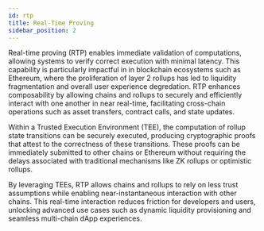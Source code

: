 ```yaml
---
id: rtp
title: Real-Time Proving
sidebar_position: 2
---
```


Real-time proving (RTP) enables immediate validation of computations, allowing systems to verify correct execution with minimal latency. This capability is particularly impactful in in blockchain ecosystems such as Ethereum, where the proliferation of layer 2 rollups has led to liquidity fragmentation and overall user experience degredation. RTP enhances composability by allowing chains and rollups to securely and efficiently interact with one another in near real-time, facilitating cross-chain operations such as asset transfers, contract calls, and state updates.

Within a Trusted Execution Environment (TEE), the computation of rollup state transitions can be securely executed, producing cryptographic proofs that attest to the correctness of these transitions. These proofs can be immediately submitted to other chains or Ethereum without requiring the delays associated with traditional mechanisms like ZK rollups or optimistic rollups.

By leveraging TEEs, RTP allows chains and rollups to rely on less trust assumptions while enabling near-instantaneous interaction with other chains. This real-time interaction reduces friction for developers and users, unlocking advanced use cases such as dynamic liquidity provisioning and seamless multi-chain dApp experiences.
